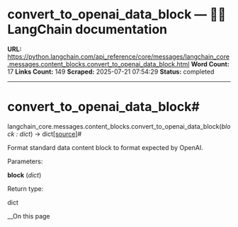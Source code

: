 # convert_to_openai_data_block — 🦜🔗 LangChain  documentation

**URL:** https://python.langchain.com/api_reference/core/messages/langchain_core.messages.content_blocks.convert_to_openai_data_block.html
**Word Count:** 17
**Links Count:** 149
**Scraped:** 2025-07-21 07:54:29
**Status:** completed

---

# convert\_to\_openai\_data\_block\#

langchain\_core.messages.content\_blocks.convert\_to\_openai\_data\_block\(_block : dict_\) → dict[\[source\]](https://python.langchain.com/api_reference/_modules/langchain_core/messages/content_blocks.html#convert_to_openai_data_block)\#     

Format standard data content block to format expected by OpenAI.

Parameters:     

**block** \(_dict_\)

Return type:     

dict

__On this page